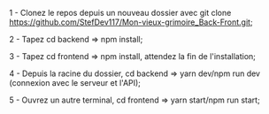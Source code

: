 

1 - Clonez le repos depuis un nouveau dossier avec git clone https://github.com/StefDev117/Mon-vieux-grimoire_Back-Front.git;

2 - Tapez cd backend => npm install;

3 - Tapez cd frontend => npm install, attendez la fin de l'installation;

4 - Depuis la racine du dossier, cd backend => yarn dev/npm run dev (connexion avec le serveur et l'API);

5 - Ouvrez un autre terminal, cd frontend => yarn start/npm run start;